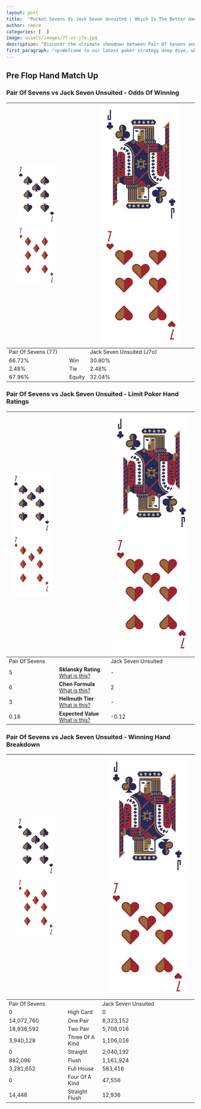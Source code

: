 ```yaml
---
layout: post
title:  "Pocket Sevens Vs Jack Seven Unsuited | Which Is The Better Hand In Poker? A Complete Guide"
author: reece
categories: [  ]
image: assets/images/77-vs-j7o.jpg
description: "Discover the ultimate showdown between Pair Of Sevens and Jack Seven Unsuited in poker! Uncover the odds, strategies, and scenarios where one hand triumphs over the other. Get ready to up your poker game with this thrilling analysis."
first_paragraph: "<p>Welcome to our latest poker strategy deep dive, where we're pitting two distinct hands against each other in a high-stakes showdown: Pair Of Sevens vs Jack Seven Unsuited.</p><p>In the dynamic world of poker, every decision counts, and knowing which hand holds the upper hand is key to your success at the table.</p><p>In this article, we'll dissect these two hands, explore the scenarios where one dominates the other, and equip you with the knowledge to make strategic choices that can tip the odds in your favor.</p><p>Get ready to unravel the intriguing dynamics of these poker hands and elevate your game to new heights.</p>"
---
```




[comment]: # (sp0)

## Pre Flop Hand Match Up

<div class="table hand-ratings" markdown="1"> 



### Pair Of Sevens vs Jack Seven Unsuited - Odds Of Winning


    
| ![image info](assets/images/hand1/7.png) ![image info](assets/images/hand1/7o.png) |  | ![image info](assets/images/hand2/J.png) ![image info](assets/images/hand2/7o.png) |
| -------- | -------- | -------- |
| Pair Of Sevens (77) |  | Jack Seven Unsuited (J7o) |
| 66.72% | Win | 30.80% |
| 2.48% | Tie | 2.48% |
| 67.96% | Equity | 32.04% |




[comment]: # (sp1)



### Pair Of Sevens vs Jack Seven Unsuited - Limit Poker Hand Ratings


    
| ![image info](assets/images/hand1/7.png) ![image info](assets/images/hand1/7o.png) |  | ![image info](assets/images/hand2/J.png) ![image info](assets/images/hand2/7o.png) |
| -------- | -------- | -------- |
| Pair Of Sevens |  | Jack Seven Unsuited |
| 5 | **Sklansky Rating** [What is this?](/sklansky-rating-explained) | - |
| 6 | **Chen Formula** [What is this?](/chen-formula-explained) | 2 |
| 3 | **Hellmuth Tier** [What is this?](/Hellmuth-tier-explained) | - |
| 0.16 | **Expected Value** [What is this?](/expected-value-explained) | -0.12 |




[comment]: # (sp2)



### Pair Of Sevens vs Jack Seven Unsuited - Winning Hand Breakdown


    
| ![image info](assets/images/hand1/7.png) ![image info](assets/images/hand1/7o.png) |  | ![image info](assets/images/hand2/J.png) ![image info](assets/images/hand2/7o.png) |
| -------- | -------- | -------- |
| Pair Of Sevens |  | Jack Seven Unsuited |
| 0 | High Card | 0 |
| 14,072,760 | One Pair | 8,323,152 |
| 18,938,592 | Two Pair | 5,708,016 |
| 3,940,128 | Three Of A Kind | 1,106,016 |
| 0 | Straight | 2,040,192 |
| 882,096 | Flush | 1,161,924 |
| 3,281,652 | Full House | 583,416 |
| 0 | Four Of A Kind | 47,556 |
| 14,448 | Straight Flush | 12,936 |




[comment]: # (sp3)



</div>

[comment]: # (sp4)



[comment]: # (sp5)

